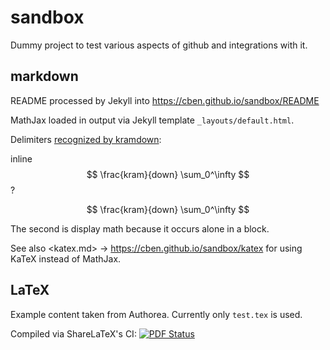 ---
---

sandbox
=======

Dummy project to test various aspects of github and integrations with it.

## markdown

README processed by Jekyll into https://cben.github.io/sandbox/README

MathJax loaded in output via Jekyll template `_layouts/default.html`.

Delimiters [recognized by kramdown](http://kramdown.gettalong.org/syntax.html#math-blocks):

inline $$ \frac{kram}{down} \sum_0^\infty $$ ?

$$ \frac{kram}{down} \sum_0^\infty $$

The second is display math because it occurs alone in a block.

See also <katex.md> -> https://cben.github.io/sandbox/katex for using KaTeX instead of MathJax.

## LaTeX

Example content taken from Authorea.  Currently only `test.tex` is used.

Compiled via ShareLaTeX's CI: [![PDF Status](https://www.sharelatex.com/github/repos/cben/sandbox/builds/latest/badge.svg)](https://www.sharelatex.com/github/repos/cben/sandbox/builds/latest/output.pdf)

